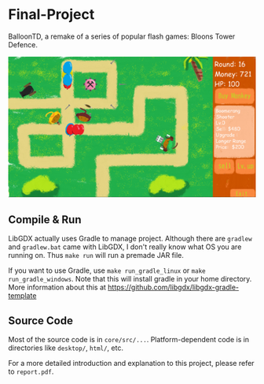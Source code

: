# Final-Project

BalloonTD, a remake of a series of popular flash games: Bloons Tower Defence.

<img src="images/game_screen.png">

## Compile & Run

LibGDX actually uses Gradle to manage project. Although there are `gradlew` and `gradlew.bat` came with LibGDX, I don't really know what OS you are running on. Thus `make run` will run a premade JAR file.

If you want to use Gradle, use `make run_gradle_linux` or `make run_gradle_windows`. Note that this will install gradle in your home directory. More information about this at https://github.com/libgdx/libgdx-gradle-template



## Source Code

Most of the source code is in `core/src/...`. Platform-dependent code is in directories like `desktop/`, `html/`, etc.

For a more detailed introduction and explanation to this project, please refer to `report.pdf`.